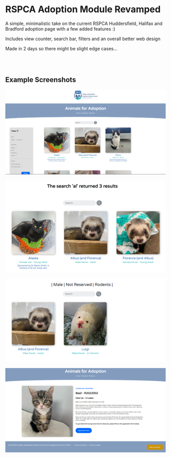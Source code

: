 # RSPCA Adoption Module Revamped
A simple, minimalistic take on the current RSPCA Huddersfield, Halifax and Bradford adoption page with a few added features :)

Includes view counter, search bar, filters and an overall better web design

Made in 2 days so there might be slight edge cases...

<br><br>

<h2>Example Screenshots</h2>
<a href="#"><img src="imgs/img1.png" alt="img"></a><br><br>
<a href="#"><img src="imgs/img2.png" alt="img"></a><br><br>
<a href="#"><img src="imgs/img3.png" alt="img"></a><br><br>
<a href="#"><img src="imgs/img4.png" alt="img"></a>
